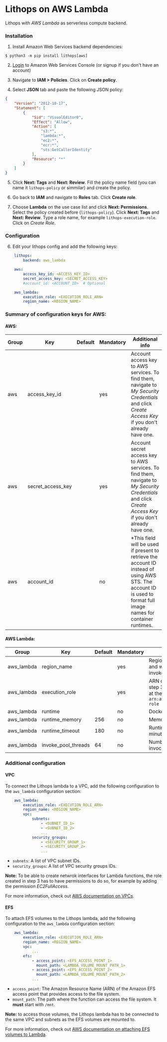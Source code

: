 # Lithops on AWS Lambda

Lithops with *AWS Lambda* as serverless compute backend.

### Installation

1. Install Amazon Web Services backend dependencies:

```
$ python3 -m pip install lithops[aws]
```

2. [Login](https://console.aws.amazon.com/?nc2=h_m_mc) to Amazon Web Services Console (or signup if you don't have an account)
 
3. Navigate to **IAM > Policies**. Click on **Create policy**.

4. Select **JSON** tab and paste the following JSON policy:
```json
{
    "Version": "2012-10-17",
    "Statement": [
        {
            "Sid": "VisualEditor0",
            "Effect": "Allow",
            "Action": [
                "s3:*",
                "lambda:*",
                "ec2:*",
                "ecr:*",
                "sts:GetCallerIdentity"
            ],
            "Resource": "*"
        }
    ]
}
```

5. Click **Next: Tags** and **Next: Review**. Fill the policy name field (you can name it `lithops-policy` or simmilar) and create the policy.

6. Go back to **IAM** and navigate to **Roles** tab. Click **Create role**.

7. Choose **Lambda** on the use case list and click **Next: Permissions**. Select the policy created before (`lithops-policy`). Click **Next: Tags** and **Next: Review**. Type a role name, for example `lithops-execution-role`. Click on *Create Role*.

### Configuration

6. Edit your lithops config and add the following keys:

```yaml
    lithops:
        backend: aws_lambda

    aws:
        access_key_id: <ACCESS_KEY_ID>
        secret_access_key: <SECRET_ACCESS_KEY>
        #account_id: <ACCOUNT_ID>  # Optional

    aws_lambda:
        execution_role: <EXECUTION_ROLE_ARN>
        region_name: <REGION_NAME>
```

### Summary of configuration keys for AWS:

#### AWS:

|Group|Key|Default|Mandatory|Additional info|
|---|---|---|---|---|
|aws | access_key_id | |yes | Account access key to AWS services. To find them, navigate to *My Security Credentials* and click *Create Access Key* if you don't already have one. |
|aws | secret_access_key | |yes | Account secret access key to AWS services. To find them, navigate to *My Security Credentials* and click *Create Access Key* if you don't already have one. |
|aws | account_id | |no | *This field will be used if present to retrieve the account ID instead of using AWS STS. The account ID is used to format full image names for container runtimes. |

#### AWS Lambda:

|Group|Key|Default|Mandatory|Additional info|
|---|---|---|---|---|
|aws_lambda| region_name | |yes | Region where the S3 bucket is located and where Lambda functions will be invoked (e.g. `us-east-1`) |
|aws_lambda| execution_role | |yes | ARN of the execution role created at step 3. You can find it in the Role page at the *Roles* list in the *IAM* section (e.g. `arn:aws:iam::1234567890:role/lithops-role` |
|aws_lambda | runtime |  |no | Docker image name|
|aws_lambda | runtime_memory | 256 |no | Memory limit in MB. Default 256MB |
|aws_lambda | runtime_timeout | 180 |no | Runtime timeout in seconds. Default 3 minutes |
|aws_lambda | invoke_pool_threads | 64 |no | Number of concurrent threads used for invocation |
 
 
### Additional configuration

#### VPC
To connect the Lithops lambda to a VPC, add the following configuration to the `aws_lambda` configuration section:

```yaml
    aws_lambda:
        execution_role: <EXECUTION_ROLE_ARN>
        region_name: <REGION_NAME>
        vpc:
            subnets:
                - <SUBNET_ID_1>
                - <SUBNET_ID_2>
                ...
            security_groups:
                - <SECURITY_GROUP_1>
                - <SECURITY_GROUP_2>
                ...
```

- `subnets`: A list of VPC subnet IDs.
- `security_groups`: A list of VPC security groups IDs.

**Note:** To be able to create netwrok interfaces for Lambda functions, the role created in step 3 has to have permissions to do so, for example by adding the permission *EC2FullAccess*.

For more information, check out [AWS documentation on VPCs](https://docs.aws.amazon.com/lambda/latest/dg/configuration-vpc.html).

#### EFS
To attach EFS volumes to the Lithops lambda, add the following configuration to the `aws_lambda` configuration section:

```yaml
    aws_lambda:
        execution_role: <EXECUTION_ROLE_ARN>
        region_name: <REGION_NAME>
        vpc:
            ...
        efs:
            - access_point: <EFS_ACCESS_POINT_1>
              mount_path: <LAMBDA_VOLUME_MOUNT_PATH_1>
            - access_point: <EFS_ACCESS_POINT_2>
              mount_path: <LAMBDA_VOLUME_MOUNT_PATH_2>
            ...
```

- `access_point`: The Amazon Resource Name (ARN) of the Amazon EFS access point that provides access to the file system.
- `mount_path`: The path where the function can access the file system. It **must** start with `/mnt`.

**Note:** to access those volumes, the Lithops lambda has to be connected to the same VPC and subnets as the EFS volumes are mounted to.

For more information, check out [AWS documentation on attaching EFS volumes to Lambda](https://aws.amazon.com/blogs/compute/using-amazon-efs-for-aws-lambda-in-your-serverless-applications/).
